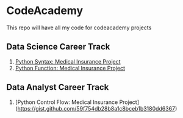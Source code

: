 # CodeAcademy
This repo will have all my code for codeacademy projects

## Data Science Career Track
1. [Python Syntax: Medical Insurance Project](https://gist.github.com/7efe06c2e430cc1fb9e227f835f28c57)
2. [Python Function: Medical Insurance Project](https://gist.github.com/c517acecd9cf29e51d09747a82ea2f6c)

## Data Analyst Career Track
1. [Python Control Flow: Medical Insurance Project] (https://gist.github.com/59f754db28b8a1c8bceb1b3180dd6367)
